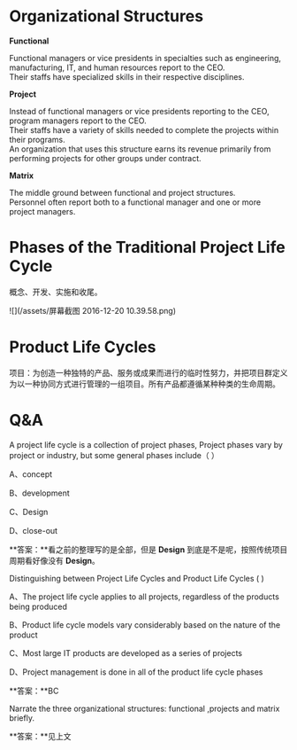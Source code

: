 # Organizational Structures

**Functional**

Functional managers or vice presidents in specialties such as engineering, manufacturing, IT, and human resources report to the CEO.  
Their staffs have specialized skills in their respective disciplines.

**Project**

Instead of functional managers or vice presidents reporting to the CEO, program managers report to the CEO.  
Their staffs have a variety of skills needed to complete the projects within their programs.  
An organization that uses this structure earns its revenue primarily from performing projects for other groups under contract.

**Matrix**

The middle ground between functional and project structures.  
Personnel often report both to a functional manager and one or more project managers.

# Phases of the Traditional Project Life Cycle

概念、开发、实施和收尾。

![](/assets/屏幕截图 2016-12-20 10.39.58.png)

# Product Life Cycles

项目：为创造一种独特的产品、服务或成果而进行的临时性努力，并把项目群定义为以一种协同方式进行管理的一组项目。所有产品都遵循某种种类的生命周期。

# Q&A

A project life cycle is a collection of project phases, Project phases vary by project or industry, but some general phases include（ ）

A、concept

B、development

C、Design

D、close-out



**答案：**看之前的整理写的是全部，但是 **Design** 到底是不是呢，按照传统项目周期看好像没有 **Design**。



Distinguishing between Project Life Cycles and Product Life Cycles \( \)

A、The project life cycle applies to all projects, regardless of the products being produced

B、Product life cycle models vary considerably based on the nature of the product

C、Most large IT products are developed as a series of projects

D、Project management is done in all of the product life cycle phases



**答案：**BC



Narrate the three organizational structures: functional ,projects and matrix briefly.



**答案：**见上文

